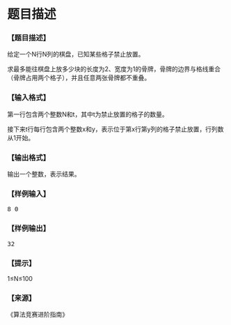 # 题目描述


<h3>
【题目描述】
</h3>
<p>
给定一个N行N列的棋盘，已知某些格子禁止放置。
</p>
<p>
求最多能往棋盘上放多少块的长度为2、宽度为1的骨牌，骨牌的边界与格线重合（骨牌占用两个格子），并且任意两张骨牌都不重叠。
</p>
<h3>
【输入格式】
</h3>
<p>
第一行包含两个整数N和t，其中t为禁止放置的格子的数量。
</p>
<p>
接下来t行每行包含两个整数x和y，表示位于第x行第y列的格子禁止放置，行列数从1开始。
</p>
<h3>
【输出格式】
</h3>
<p>
输出一个整数，表示结果。
</p>
<h3>
【样例输入】
</h3>
<pre>8 0</pre>
<h3>
【样例输出】
</h3>
<pre>32</pre>
<h3>
【提示】
</h3>
<p>
1≤N≤100
</p>
<h3>
【来源】
</h3>
<p>
《算法竞赛进阶指南》
</p>
